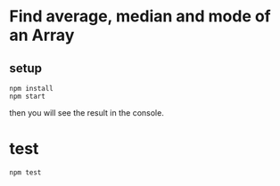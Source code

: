 # Find average, median and mode of an Array

## setup
```
npm install
npm start
```
then you will see the result in the console.

# test
```
npm test
```



